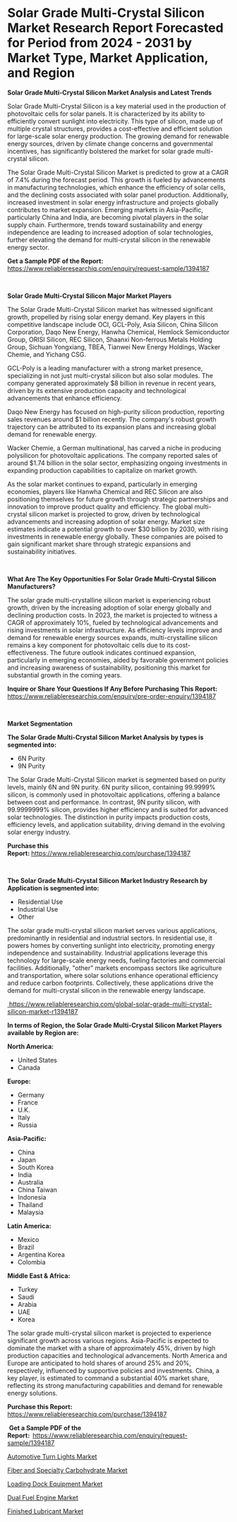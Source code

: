 <p><h1>Solar Grade Multi-Crystal Silicon Market Research Report Forecasted for Period from 2024 -  2031 by Market Type, Market Application, and Region</h1></p><p><strong>Solar Grade Multi-Crystal Silicon Market Analysis and Latest Trends</strong></p>
<p><p>Solar Grade Multi-Crystal Silicon is a key material used in the production of photovoltaic cells for solar panels. It is characterized by its ability to efficiently convert sunlight into electricity. This type of silicon, made up of multiple crystal structures, provides a cost-effective and efficient solution for large-scale solar energy production. The growing demand for renewable energy sources, driven by climate change concerns and governmental incentives, has significantly bolstered the market for solar grade multi-crystal silicon.</p><p>The Solar Grade Multi-Crystal Silicon Market is predicted to grow at a CAGR of 7.4% during the forecast period. This growth is fueled by advancements in manufacturing technologies, which enhance the efficiency of solar cells, and the declining costs associated with solar panel production. Additionally, increased investment in solar energy infrastructure and projects globally contributes to market expansion. Emerging markets in Asia-Pacific, particularly China and India, are becoming pivotal players in the solar supply chain. Furthermore, trends toward sustainability and energy independence are leading to increased adoption of solar technologies, further elevating the demand for multi-crystal silicon in the renewable energy sector.</p></p>
<p><strong>Get a Sample PDF of the Report:&nbsp;</strong> <a href="https://www.reliableresearchiq.com/enquiry/request-sample/1394187">https://www.reliableresearchiq.com/enquiry/request-sample/1394187</a></p>
<p>&nbsp;</p>
<p><strong>Solar Grade Multi-Crystal Silicon Major Market Players</strong></p>
<p><p>The Solar Grade Multi-Crystal Silicon market has witnessed significant growth, propelled by rising solar energy demand. Key players in this competitive landscape include OCI, GCL-Poly, Asia Silicon, China Silicon Corporation, Daqo New Energy, Hanwha Chemical, Hemlock Semiconductor Group, ORISI Silicon, REC Silicon, Shaanxi Non-ferrous Metals Holding Group, Sichuan Yongxiang, TBEA, Tianwei New Energy Holdings, Wacker Chemie, and Yichang CSG.</p><p>GCL-Poly is a leading manufacturer with a strong market presence, specializing in not just multi-crystal silicon but also solar modules. The company generated approximately $8 billion in revenue in recent years, driven by its extensive production capacity and technological advancements that enhance efficiency.</p><p>Daqo New Energy has focused on high-purity silicon production, reporting sales revenues around $1 billion recently. The company's robust growth trajectory can be attributed to its expansion plans and increasing global demand for renewable energy.</p><p>Wacker Chemie, a German multinational, has carved a niche in producing polysilicon for photovoltaic applications. The company reported sales of around $1.74 billion in the solar sector, emphasizing ongoing investments in expanding production capabilities to capitalize on market growth.</p><p>As the solar market continues to expand, particularly in emerging economies, players like Hanwha Chemical and REC Silicon are also positioning themselves for future growth through strategic partnerships and innovation to improve product quality and efficiency. The global multi-crystal silicon market is projected to grow, driven by technological advancements and increasing adoption of solar energy. Market size estimates indicate a potential growth to over $30 billion by 2030, with rising investments in renewable energy globally. These companies are poised to gain significant market share through strategic expansions and sustainability initiatives.</p></p>
<p>&nbsp;</p>
<p><strong>What Are The Key Opportunities For Solar Grade Multi-Crystal Silicon Manufacturers?</strong></p>
<p><p>The solar grade multi-crystalline silicon market is experiencing robust growth, driven by the increasing adoption of solar energy globally and declining production costs. In 2023, the market is projected to witness a CAGR of approximately 10%, fueled by technological advancements and rising investments in solar infrastructure. As efficiency levels improve and demand for renewable energy sources expands, multi-crystalline silicon remains a key component for photovoltaic cells due to its cost-effectiveness. The future outlook indicates continued expansion, particularly in emerging economies, aided by favorable government policies and increasing awareness of sustainability, positioning this market for substantial growth in the coming years.</p></p>
<p><strong>Inquire or Share Your Questions If Any Before Purchasing This Report:</strong> <a href="https://www.reliableresearchiq.com/enquiry/pre-order-enquiry/1394187">https://www.reliableresearchiq.com/enquiry/pre-order-enquiry/1394187</a></p>
<p>&nbsp;</p>
<p><strong>Market Segmentation</strong></p>
<p><strong>The Solar Grade Multi-Crystal Silicon Market Analysis by types is segmented into:</strong></p>
<p><ul><li>6N Purity</li><li>9N Purity</li></ul></p>
<p><p>The Solar Grade Multi-Crystal Silicon market is segmented based on purity levels, mainly 6N and 9N purity. 6N purity silicon, containing 99.9999% silicon, is commonly used in photovoltaic applications, offering a balance between cost and performance. In contrast, 9N purity silicon, with 99.9999999% silicon, provides higher efficiency and is suited for advanced solar technologies. The distinction in purity impacts production costs, efficiency levels, and application suitability, driving demand in the evolving solar energy industry.</p></p>
<p><strong>Purchase this Report:&nbsp;</strong><a href="https://www.reliableresearchiq.com/purchase/1394187">https://www.reliableresearchiq.com/purchase/1394187</a></p>
<p>&nbsp;</p>
<p><strong>The Solar Grade Multi-Crystal Silicon Market Industry Research by Application is segmented into:</strong></p>
<p><ul><li>Residential Use</li><li>Industrial Use</li><li>Other</li></ul></p>
<p><p>The solar grade multi-crystal silicon market serves various applications, predominantly in residential and industrial sectors. In residential use, it powers homes by converting sunlight into electricity, promoting energy independence and sustainability. Industrial applications leverage this technology for large-scale energy needs, fueling factories and commercial facilities. Additionally, "other" markets encompass sectors like agriculture and transportation, where solar solutions enhance operational efficiency and reduce carbon footprints. Collectively, these applications drive the demand for multi-crystal silicon in the renewable energy landscape.</p></p>
<p><a href="https://www.reliableresearchiq.com/global-solar-grade-multi-crystal-silicon-market-r1394187">&nbsp;https://www.reliableresearchiq.com/global-solar-grade-multi-crystal-silicon-market-r1394187</a></p>
<p><strong>In terms of Region, the Solar Grade Multi-Crystal Silicon Market Players available by Region are:</strong></p>
<p>
    <p> <strong> North America: </strong>
        <ul>
            <li>United States</li>
            <li>Canada</li>
        </ul>
        </p> 
    <p> <strong> Europe: </strong>
        <ul>
            <li>Germany</li>
            <li>France</li>
            <li>U.K.</li>
            <li>Italy</li>
            <li>Russia</li>
        </ul>
        </p> 
    <p> <strong> Asia-Pacific: </strong>
        <ul>
            <li>China</li>
            <li>Japan</li>
            <li>South Korea</li>
            <li>India</li>
            <li>Australia</li>
            <li>China Taiwan</li>
            <li>Indonesia</li>
            <li>Thailand</li>
            <li>Malaysia</li>
        </ul>
        </p> 
    <p> <strong> Latin America: </strong>
        <ul>
            <li>Mexico</li>
            <li>Brazil</li>
            <li>Argentina Korea</li>
            <li>Colombia</li>
        </ul>
        </p> 
    <p> <strong> Middle East & Africa: </strong>
        <ul>
            <li>Turkey</li>
            <li>Saudi</li>
            <li>Arabia</li>
            <li>UAE</li>
            <li>Korea</li>
        </ul>
    </p>
    </p>
<p><p>The solar grade multi-crystal silicon market is projected to experience significant growth across various regions. Asia-Pacific is expected to dominate the market with a share of approximately 45%, driven by high production capacities and technological advancements. North America and Europe are anticipated to hold shares of around 25% and 20%, respectively, influenced by supportive policies and investments. China, a key player, is estimated to command a substantial 40% market share, reflecting its strong manufacturing capabilities and demand for renewable energy solutions.</p></p>
<p><strong>Purchase this Report: </strong><a href="https://www.reliableresearchiq.com/purchase/1394187">https://www.reliableresearchiq.com/purchase/1394187</a></p>
<p>&nbsp;<strong>Get a Sample PDF of the Report:&nbsp;&nbsp;</strong><a href="https://www.reliableresearchiq.com/enquiry/request-sample/1394187">https://www.reliableresearchiq.com/enquiry/request-sample/1394187</a></p>
<p><strong></strong></p>
<p><p><a href="https://github.com/ChristianClark406/Market-Research-Report-List-1/blob/main/automotive-turn-lights-market.md">Automotive Turn Lights Market</a></p><p><a href="https://issuu.com/reportprime-2/docs/fiber-and-specialty-carbohydrate-ma_da6a8ee5b88483">Fiber and Specialty Carbohydrate Market</a></p><p><a href="https://www.linkedin.com/pulse/global-loading-dock-equipment-market-size-expected-experience-ynwbc?trackingId=HwRtGnZTT5W988TGPdxYdA%3D%3D">Loading Dock Equipment Market</a></p><p><a href="https://www.linkedin.com/pulse/dual-fuel-engine-market-global-insights-sales-trends-2024-aw4jc?trackingId=WKGtmn4iRvyQ29%2FZ34zhAQ%3D%3D">Dual Fuel Engine Market</a></p><p><a href="https://issuu.com/reportprime-2/docs/finished-lubricant-market-size-2030_cc439ab85f9d82">Finished Lubricant Market</a></p></p>